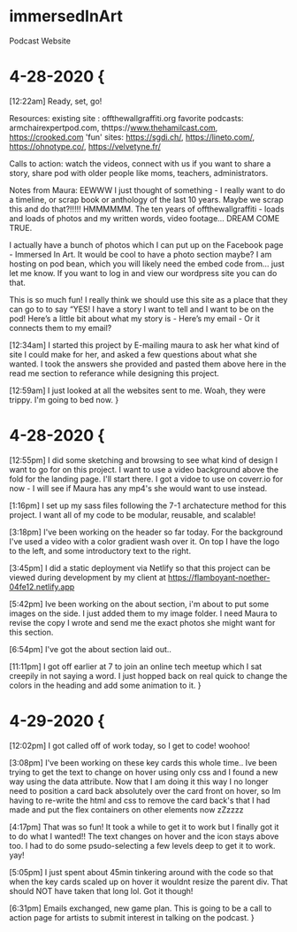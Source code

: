 # immersedInArt
Podcast Website


# 4-28-2020 {
  [12:22am]
  Ready, set, go!

  Resources:
  existing site : offthewallgraffiti.org
  favorite podcasts:  armchairexpertpod.com,  thttps://www.thehamilcast.com,  https://crooked.com
  'fun' sites:  https://sgdi.ch/, https://lineto.com/, https://ohnotype.co/, https://velvetyne.fr/

  Calls to action:
  watch the videos, 
  connect with us if you want to share a story,
  share pod with older people like moms, teachers, administrators.

  Notes from Maura:
  EEWWW I just thought of something - I really want to do a timeline, or scrap book or anthology of the last 10 years. Maybe we scrap this and do that?!!!!! HMMMMMM. The ten years of offthewallgraffiti - loads and loads of photos and my written words, video footage… DREAM COME TRUE.

  I actually have a bunch of photos which I can put up on the Facebook page - Immersed In Art.
  It would be cool to have a photo section maybe? I am hosting on pod bean, which you will likely need the embed code from… just let me know. If you want to log in and view our wordpress site you can do that.

  This is so much fun! I really think we should use this site as a place that they can go to to say “YES! I have a story I want to tell and I want to be on the pod! Here’s a little bit about what my story is - 
  Here’s my email - Or it connects them to my email?


  [12:34am]
  I started this project by E-mailing maura to ask her what kind of site I could make for her, and asked a few questions about what she wanted. I took the answers she provided and pasted them above here in the read me section to referance while designing this project.

  [12:59am]
  I just looked at all the websites sent to me. Woah, they were trippy. I'm going to bed now.
}

# 4-28-2020 {
  [12:55pm]
  I did some sketching and browsing to see what kind of design I want to go for on this project. I want to use a video background above the fold for the landing page. I'll start there. I got a vidoe to use on coverr.io for now - I will see if Maura has any mp4's she would want to use instead.

  [1:16pm]
  I set up my sass files following the 7-1 archatecture method for this project. I want all of my code to be modular, reusable, and scalable! 

  [3:18pm]
  I've been working on the header so far today. For the background I've used a video with a color gradient wash over it. On top I have the logo to the left, and some introductory text to the right.

  [3:45pm]
  I did a static deployment via Netlify so that this project can be viewed during development by my client at https://flamboyant-noether-04fe12.netlify.app

  [5:42pm]
  Ive been working on the about section, i'm about to put some images on the side. I just added them to my image folder. I need Maura to revise the copy I wrote and send me the exact photos she might want for this section.

  [6:54pm]
  I've got the about section laid out..

  [11:11pm]
  I got off earlier at 7 to join an online tech meetup which I sat creepily in not saying a word. I just hopped back on real quick to change the colors in the heading and add some animation to it.
}

# 4-29-2020 {
  [12:02pm]
  I got called off of work today, so I get to code! woohoo! 

  [3:08pm]
  I've been working on these key cards this whole time.. Ive been trying to get the text to change on hover using only css and I found a new way using the data attribute. Now that I am doing it this way I no longer need to position a card back absolutely over the card front on hover, so Im having to re-write the html and css to remove the card back's that I had made and put the flex containers on other elements now zZzzzz 

  [4:17pm]
  That was so fun! It took a while to get it to work but I finally got it to do what I wanted!! The text changes on hover and the icon stays above too. I had to do some psudo-selecting a few levels deep to get it to work. yay!

  [5:05pm]
  I just spent about 45min tinkering around with the code so that when the key cards scaled up on hover it wouldnt resize the parent div. That should NOT have taken that long lol. Got it though!

  [6:31pm]
  Emails exchanged, new game plan. This is going to be a call to action page for artists to submit interest in talking on the podcast.
}